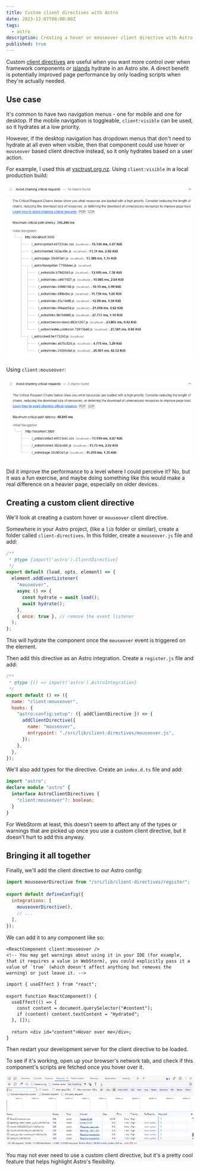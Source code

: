 ```yaml
---
title: Custom client directives with Astro
date: 2023-12-07T00:00:00Z
tags:
  - astro
description: Creating a hover or mouseover client directive with Astro
published: true
---
```


Custom [client directives](https://docs.astro.build/en/reference/directives-reference/#custom-client-directives) are useful when you want more control over when framework components or [islands](https://docs.astro.build/en/concepts/islands/) hydrate in an Astro site. A direct benefit is potentially improved page performance by only loading scripts when they're actually needed.

## Use case

It's common to have two navigation menus - one for mobile and one for desktop. If the mobile navigation is toggleable, `client:visible` can be used, so it hydrates at a low priority. 

However, if the desktop navigation has dropdown menus that don't need to hydrate at all even when visible, then that component could use hover or `mouseover` based client directive instead, so it only hydrates based on a user action.

For example, I used this at [vsctrust.org.nz](https://vsctrust.org.nz). Using `client:visible` in a local production build:

![client:visible critical requests chain](../../assets/posts/custom-client-directives-with-astro/client-visible.png)

Using `client:mouseover`:

![client:mouseover critical requests chain](../../assets/posts/custom-client-directives-with-astro/client-mouseover.png)

Did it improve the performance to a level where I could perceive it? No, but it was a fun exercise, and maybe doing something like this would make a real difference on a heavier page, especially on older devices.

## Creating a custom client directive

We'll look at creating a custom hover or `mouseover` client directive.

Somewhere in your Astro project, (like a `lib` folder or similar), create a folder called `client-directives`. In this folder, create a `mouseover.js` file and add:

```js title="mouseover.js"
/**
 * @type {import('astro').ClientDirective}
 */
export default (load, opts, element) => {
  element.addEventListener(
    "mouseover",
    async () => {
      const hydrate = await load();
      await hydrate();
    },
    { once: true }, // remove the event listener 
  );
};
```

This will hydrate the component once the `mouseover` event is triggered on the element.

Then add this directive as an Astro integration. Create a `register.js` file and add:

```js title="register.js"
/**
 * @type {() => import('astro').AstroIntegration}
 */
export default () => ({
  name: "client:mouseover",
  hooks: {
    "astro:config:setup": ({ addClientDirective }) => {
      addClientDirective({
        name: "mouseover",
        entrypoint: "./src/lib/client-directives/mouseover.js",
      });
    },
  },
});
```

We'll also add types for the directive. Create an `index.d.ts` file and add:

```ts title="index.d.ts"
import "astro";
declare module "astro" {
  interface AstroClientDirectives {
    "client:mouseover"?: boolean;
  }
}
```

For WebStorm at least, this doesn't seem to affect any of the types or warnings that are picked up once you use a custom client directive, but it doesn't hurt to add this anyway.

## Bringing it all together

Finally, we'll add the client directive to our Astro config:

```js title="astro.config.mjs"
import mouseoverDirective from "/src/lib/client-directives/register";

export default defineConfig({
  integrations: [
    mouseoverDirective(),
    // ...
  ],
});
```

We can add it to any component like so:

```astro title="*.astro"
<ReactComponent client:mouseover />
<!-- You may get warnings about using it in your IDE (for example, that it requires a value in WebStorm), you could explicitly pass it a value of `true` (which doesn't affect anything but removes the warning) or just leave it. -->
```



```tsx title="ReactComponent.tsx"
import { useEffect } from "react";

export function ReactComponent() {
  useEffect(() => {
    const content = document.querySelector("#content");
    if (content) content.textContent = "Hydrated";
  }, []);

  return <div id="content">Hover over me</div>;
}
```

Then restart your development server for the client directive to be loaded.

To see if it's working, open up your browser's network tab, and check if this component's scripts are fetched once you hover over it. 

![Browser network tab showing component requests](../../assets/posts/custom-client-directives-with-astro/network-tab-requests.png)

You may not ever need to use a custom client directive, but it's a pretty cool feature that helps highlight Astro's flexibility.